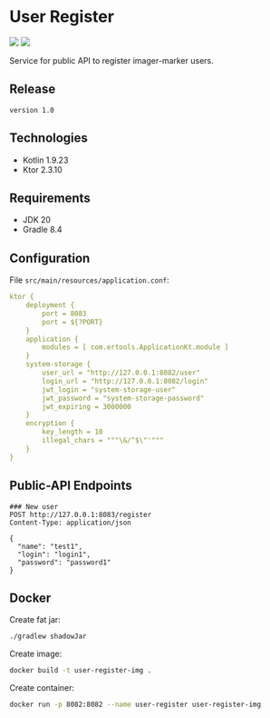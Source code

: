 # User Register

![](https://shields.io/badge/Ktor-2.3.10-violet) ![](https://shields.io/badge/v1.0-purple)

Service for public API to register imager-marker users.

## Release

`
version 1.0
`

## Technologies

- Kotlin 1.9.23
- Ktor 2.3.10

## Requirements

- JDK 20
- Gradle 8.4

## Configuration

File `src/main/resources/application.conf`:

```yaml
ktor {
    deployment {
        port = 8083
        port = ${?PORT}
    }
    application {
        modules = [ com.ertools.ApplicationKt.module ]
    }
    system-storage {
        user_url = "http://127.0.0.1:8082/user"
        login_url = "http://127.0.0.1:8082/login"
        jwt_login = "system-storage-user"
        jwt_password = "system-storage-password"
        jwt_expiring = 3000000
    }
    encryption {
        key_length = 10
        illegal_chars = """\&/^$\"'"""
    }
}
```

## Public-API Endpoints

```http request
### New user
POST http://127.0.0.1:8083/register
Content-Type: application/json

{
  "name": "test1",
  "login": "login1",
  "password": "password1"
}
```

## Docker

Create fat jar:
```bash
./gradlew shadowJar
```

Create image:
```bash
docker build -t user-register-img .
```

Create container:
```bash
docker run -p 8082:8082 --name user-register user-register-img
```




